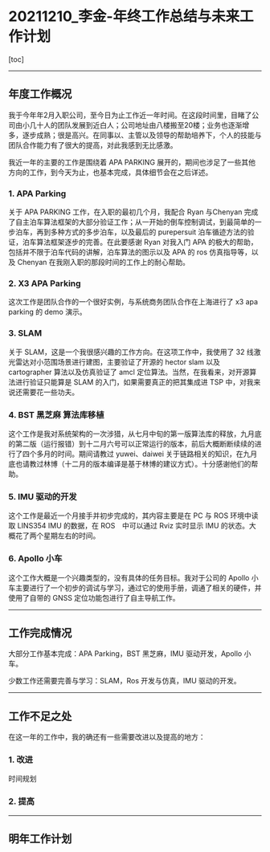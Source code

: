 # 20211210_李金-年终工作总结与未来工作计划

[toc]

---



## 年度工作概况

我于今年年2月入职公司，至今日为止工作近一年时间。在这段时间里，目睹了公司由小几十人的团队发展到近白人；公司地址由八楼搬至20楼；业务也逐渐增多，逐步成熟；很是高兴。在同事以、主管以及领导的帮助培养下，个人的技能与团队合作能力有了很大的提高，对此我感到无比感激。



我近一年的主要的工作是围绕着 APA PARKING 展开的，期间也涉足了一些其他方向的工作，到今天为止，也基本完成，具体细节会在之后详述。



### 1. APA Parking

关于 APA PARKING 工作，在入职的最初几个月，我配合 Ryan 与Chenyan 完成了自主泊车算法框架的大部分验证工作；从一开始的倒车控制调试，到最简单的一步泊车，再到多种方式的多步泊车，以及最后的 purepersuit 泊车循迹方法的验证，泊车算法框架逐步的完善。在此要感谢 Ryan 对我入门 APA 的极大的帮助，包括并不限于泊车代码的讲解，泊车算法的图示以及 APA 的 ros 仿真指导等，以及 Chenyan 在我刚入职的那段时间的工作上的耐心帮助。



### 2. X3 APA Parking

这次工作是团队合作的一个很好实例，与系统商务团队合作在上海进行了 x3 apa parking 的 demo 演示。



### 3. SLAM

关于 SLAM，这是一个我很感兴趣的工作方向。在这项工作中，我使用了 32 线激光雷达对小范围场景进行建图，主要验证了开源的 hector slam 以及 cartographer 算法以及仿真验证了 amcl 定位算法。当然，在我看来，对开源算法进行验证只能算是 SLAM 的入门，如果需要真正的把其集成进 TSP 中，对我来说还需要花一些功夫。



### 4. BST 黑芝麻 算法库移植

这个工作是我对系统架构的一次涉猎，从七月中旬的第一版算法库的释放，九月底的第二版（运行报错）到十二月六号可以正常运行的版本，前后大概断断续续的进行了四个多月的时间。期间请教过 yuwei、daiwei 关于链路相关的知识，在九月底也请教过林博（十二月的版本编译是基于林博的建议方式）。十分感谢他们的帮助。



### 5. IMU 驱动的开发

这个工作是最近一个月接手并初步完成的，其内容主要是在 PC 与 ROS 环境中读取 LINS354 IMU 的数据，在 ROS　中可以通过 Rviz 实时显示 IMU 的状态。大概花了两个星期左右的时间。



### 6. Apollo 小车

这个工作大概是一个兴趣类型的，没有具体的任务目标。我对于公司的 Apollo 小车主要进行了一个初步的调试与学习，通过它的使用手册，调通了相关的硬件，并使用了自带的 GNSS 定位功能包进行了自主导航工作。 





---

## 工作完成情况



大部分工作基本完成：APA Parking，BST 黑芝麻，IMU 驱动开发，Apollo 小车。

少数工作还需要完善与学习：SLAM，Ros 开发与仿真，IMU 驱动的开发。



---



## 工作不足之处



在这一年的工作中，我的确还有一些需要改进以及提高的地方：

### 1. 改进

时间规划



### 2. 提高



---



## 明年工作计划